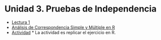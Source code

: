 # Unidad 3. Pruebas de Independencia
  - [Lectura 1](Análisis_Correspondencia_Simple.pdf)
  - [Análisis de Correspondencia Simple y Múltiple en R](Correspondencia%20en%20R.pdf)
  - [Actividad]() * La actividad es replicar el ejercicio en R.
  <!-- - [Actividad 2](Actividad%204.pdf) -->
